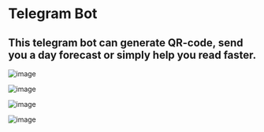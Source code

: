 # Telegram Bot

## This telegram bot can generate QR-code, send you a day forecast or simply help you read faster.

![image](https://github.com/losevs/TgBot/assets/75357413/43700e40-7173-4682-a58b-ee08f8da84ec)

![image](https://github.com/losevs/TgBot/assets/75357413/1b386e3a-21f1-4436-9931-518ecd1f3478)

![image](https://github.com/losevs/TgBot/assets/75357413/22739b97-2e86-4df8-b741-71ed3a8a45b2)

![image](https://github.com/losevs/TgBot/assets/75357413/62bbfcac-6367-4163-b9f1-d0ca1100d86a)

